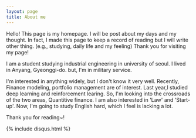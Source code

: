 ```yaml
---
layout: page
title: About me
---
```


<p class="message">
  Hello! This page is my homepage. I will be post about my days and my thought. In fact, I made this page to keep a record of reading but I will write other thing. (e.g., studying, daily life and my feeling) Thank you for visiting my page!
</p>

I am a student studying industrial engineering in university of seoul. I lived in Anyang, Gyeonggi-do. but, I'm in military service.

I'm interested in anything widely, but I don't know it very well. Recently, Finance modeling, portfolio management are of interest. Last year,I studied deep learning and reinforcement learing. So, I'm looking into the crossroads of the two areas, Quantitive finance.
I am also interested in 'Law' and 'Start-up'. Now, I'm going to study English hard, which I feel is lacking a lot. 

Thank you for reading~!

{% include disqus.html %}
